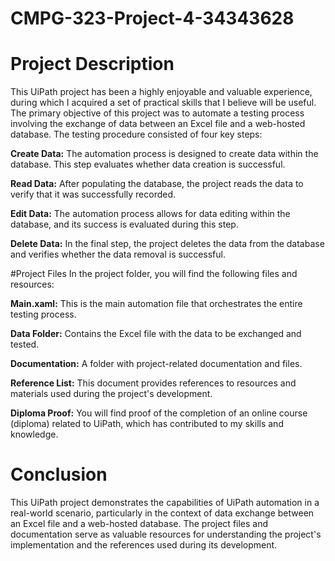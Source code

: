 # CMPG-323-Project-4-34343628

# Project Description
This UiPath project has been a highly enjoyable and valuable experience, during which I acquired a set of practical skills that I believe will be useful. The primary objective of this project was to automate a testing process involving the exchange of data between an Excel file and a web-hosted database. The testing procedure consisted of four key steps:

**Create Data:** The automation process is designed to create data within the database. This step evaluates whether data creation is successful.

**Read Data:** After populating the database, the project reads the data to verify that it was successfully recorded.

**Edit Data:** The automation process allows for data editing within the database, and its success is evaluated during this step.

**Delete Data:** In the final step, the project deletes the data from the database and verifies whether the data removal is successful.

#Project Files
In the project folder, you will find the following files and resources:

**Main.xaml:** This is the main automation file that orchestrates the entire testing process.

**Data Folder:** Contains the Excel file with the data to be exchanged and tested.

**Documentation:** A folder with project-related documentation and files.

**Reference List:** This document provides references to resources and materials used during the project's development.

**Diploma Proof:** You will find proof of the completion of an online course (diploma) related to UiPath, which has contributed to my skills and knowledge.

# Conclusion
This UiPath project demonstrates the capabilities of UiPath automation in a real-world scenario, particularly in the context of data exchange between an Excel file and a web-hosted database. The project files and documentation serve as valuable resources for understanding the project's implementation and the references used during its development.
